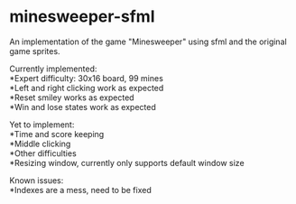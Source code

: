 # minesweeper-sfml
An implementation of the game "Minesweeper" using sfml and the original game sprites.


Currently implemented:<br />
*Expert difficulty: 30x16 board, 99 mines<br />
*Left and right clicking work as expected<br />
*Reset smiley works as expected<br />
*Win and lose states work as expected<br />

Yet to implement:<br />
*Time and score keeping<br />
*Middle clicking<br />
*Other difficulties<br />
*Resizing window, currently only supports default window size<br />

Known issues:<br />
*Indexes are a mess, need to be fixed<br />
